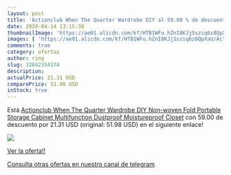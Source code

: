```yaml
---
layout: post
title: 'Actionclub When The Quarter Wardrobe DIY al 59.00 % de descuento'
date: 2020-04-14 13:15:38
thumbnailImage: 'https://ae01.alicdn.com/kf/HTB1WFu.hZnI8KJjSsziq6z8QpXaU/Actionclub-When-The-Quarter-Wardrobe-DIY-Non-woven-Fold-Portable-Storage-Cabinet-Multifunction-Dustproof-Moistureproof-Closet.jpg_350x350._SL200_.jpg'
images: [ 'https://ae01.alicdn.com/kf/HTB1WFu.hZnI8KJjSsziq6z8QpXaU/Actionclub-When-The-Quarter-Wardrobe-DIY-Non-woven-Fold-Portable-Storage-Cabinet-Multifunction-Dustproof-Moistureproof-Closet.jpg_350x350._SL200_.jpg' ]
comments: true
category: ofertas
author: ring
slug: 32842354374
description:
actualPrice: 21.31 USD
comparePrice: 51.98 USD
inStock: true
---
```


Está [Actionclub When The Quarter Wardrobe DIY Non-woven Fold Portable Storage Cabinet Multifunction Dustproof Moistureproof Closet](https://www.amazon.com/dp/32842354374/?tag=redken08-20) con 59.00 de descuento por 21.31 USD (original: 51.98 USD) en el siguiente enlace!

[![](https://ae01.alicdn.com/kf/HTB1WFu.hZnI8KJjSsziq6z8QpXaU/Actionclub-When-The-Quarter-Wardrobe-DIY-Non-woven-Fold-Portable-Storage-Cabinet-Multifunction-Dustproof-Moistureproof-Closet.jpg_350x350._SL200_.jpg)](https://www.amazon.com/dp/32842354374/?tag=redken08-20)

[Ver la oferta!!](https://www.amazon.com/dp/32842354374/?tag=redken08-20)

[Consulta otras ofertas en nuestro canal de telegram](https://t.me/s/ofertas25)
